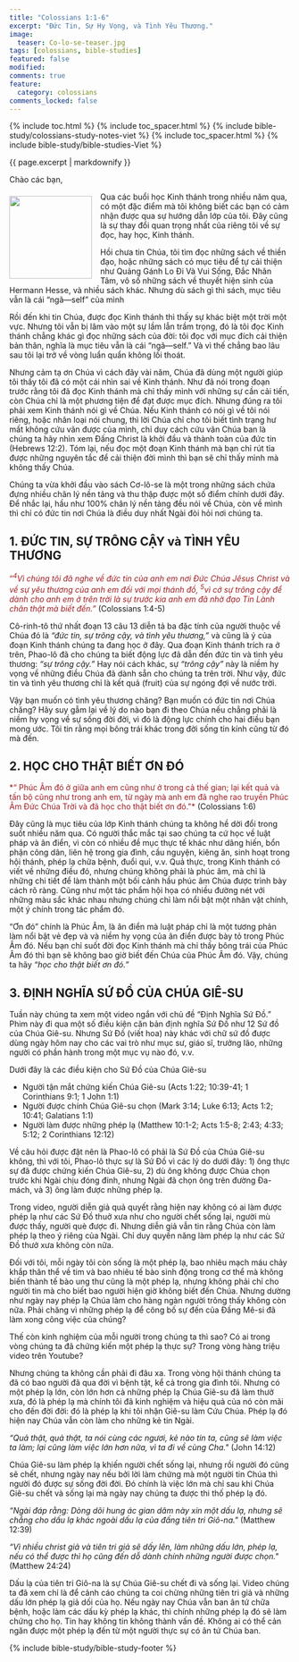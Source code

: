 ```yaml
---
title: "Colossians 1:1-6"
excerpt: "Đức Tin, Sự Hy Vọng, và Tình Yêu Thương."
image:
  teaser: Co-lo-se-teaser.jpg
tags: [colossians, bible-studies]
featured: false
modified:
comments: true
feature:
  category: colossians
comments_locked: false
---
```


{% include toc.html %}
{% include toc_spacer.html %}
{% include bible-study/colossians-study-notes-viet %}
{% include toc_spacer.html %}
{% include bible-study/bible-studies-Viet %}

{{ page.excerpt | markdownify }}

Chào các bạn,

<div>
<p>
<img alt src="{{ site.url }}/assets/images/Co-lo-se-teaser.jpg" style="border: 0px none; margin: 7px 15px 0px 0px; max-width: 100%; height: 148px; padding: 0px; float: left;">
Qua các buổi học Kinh thánh trong nhiều năm qua, có một đặc điểm mà tôi không biết các bạn có cảm nhận được qua sự hướng dẫn lớp của tôi. Đây cũng là sự thay đổi quan trọng nhất của riêng tôi về sự đọc, hay học, Kinh thánh.
</p>
</div>


Hồi chưa tin Chúa, tôi tìm đọc những sách về thiền đạo, hoặc những sách có mục tiêu để tự cải thiện như Quảng Gánh Lo Đi Và Vui Sống, Đắc Nhân Tâm, vô số những sách về thuyết hiện sinh của Hermann Hesse, và nhiều sách khác. Nhưng dù sách gì thì sách, mục tiêu vẫn là cái “ngã—self” của mình

Rồi đến khi tin Chúa, được đọc Kinh thánh thì thấy sự khác biệt một trời một vực. Nhưng tôi vẫn bị lâm vào một sự lầm lẫn trầm trọng, đó là tôi đọc Kinh thánh chẳng khác gì đọc những sách của đời: tôi đọc với mục đích cải thiện bản thân, nghĩa là mục tiêu vẫn là cái “ngã—self.” Và vì thế chẳng bao lâu sau tôi lại trở về vòng luẩn quẩn không lối thoát.

Nhưng cảm tạ ơn Chúa vì cách đây vài năm, Chúa đã dùng một người giúp tôi thấy tôi đã có một cái nhìn sai về Kinh thánh. Như đã nói trong đoạn trước rằng tôi đã đọc Kinh thánh mà chỉ thấy mình với những sự cần cải tiến, còn Chúa chỉ là một phương tiện để đạt được mục đích. Nhưng đúng ra tôi phải xem Kinh thánh nói gì về Chúa. Nếu Kinh thánh có nói gì về tôi nói riêng, hoặc nhân loại nói chung, thì lời Chúa chỉ cho tôi biết tình trạng hư mất không cứu vãn được của mình, chỉ duy cách cứu vãn Chúa ban là chúng ta hãy nhìn xem Đấng Christ là khởi đầu và thành toàn của đức tin (Hebrews 12:2). Tóm lại, nếu đọc một đoạn Kinh thánh mà bạn chỉ rút tỉa được những nguyên tắc để cải thiện đời mình thì bạn sẽ chỉ thấy mình mà không thấy Chúa.

Chúng ta vừa khởi đầu vào sách Cơ-lô-se là một trong những sách chứa đựng nhiều chân lý nền tảng và thu thập được một số điểm chính dưới đây. Để nhắc lại, hầu như 100% chân lý nền tảng đều nói về Chúa, còn về mình thì chỉ có đức tin nơi Chúa là điều duy nhất Ngài đòi hỏi nơi chúng ta.

## 1.  ĐỨC TIN, SỰ TRÔNG CẬY và TÌNH YÊU THƯƠNG

<span style="color: rgb(159, 29, 33);">
“<i><sup>4</sup>Vì chúng tôi đã nghe về đức tin của anh em nơi Ðức Chúa Jêsus Christ và về sự yêu thương của anh em đối với mọi thánh đồ,  <sup>5</sup>vì cớ sự trông cậy để dành cho anh em ở trên trời là sự trước kia anh em đã nhờ đạo Tin Lành chân thật mà biết đến.”</i></span> (Colossians 1:4-5)

Cô-rinh-tô thứ nhất đoạn 13 câu 13 diễn tả ba đặc tính của người thuộc về Chúa đó là *“đức tin, sự trông cậy, và tình yêu thương,”*  và cũng là ý của đoạn Kinh thánh chúng ta đang học ở đây. Qua đoạn Kinh thánh trích ra ở trên, Phao-lô đã cho chúng ta biết động lực đã dẫn đến đức tin và tình yêu thương: *“sự trông cậy.”* Hay nói cách khác, sự *“trông cậy”* này là niềm hy vọng về những điều Chúa đã dành sẵn cho chúng ta trên trời. Như vậy, đức tin và tình yêu thương chỉ là kết quả (fruit) của sự ngóng đợi về nước trời.

Vậy bạn muốn có tình yêu thương chăng? Bạn muốn có đức tin nơi Chúa chăng? Hãy suy gẫm lại về lý do nào bạn đi theo Chúa nếu chẳng phải là niềm hy vọng về sự sống đời đời, vì đó là động lực chính cho hai điều bạn mong ước. Tôi tin rằng mọi bông trái khác trong đời sống tin kính cũng từ đó mà đến.

## 2. HỌC CHO THẬT BIẾT ƠN ĐÓ

<span style="color: rgb(159, 29, 33);">
*“ Phúc Âm đó ở giữa anh em cũng như ở trong cả thế gian; lại kết quả và tấn bộ cũng như trong anh em, từ ngày mà anh em đã nghe rao truyền Phúc Âm Ðức Chúa Trời và đã học cho thật biết ơn đó."*</span> (Colossians 1:6)

Đây cũng là mục tiêu của lớp Kinh thánh chúng ta không hề dời đổi trong suốt nhiều năm qua. Có người thắc mắc tại sao chúng ta cứ học về luật pháp và ân điển, vì còn có nhiều đề mục thực tế khác như dâng hiến, bổn phận công dân, liên hệ trong gia đình, cầu nguyện, kiêng ăn, sinh hoạt trong hội thánh, phép lạ chữa bệnh, đuổi quỉ, v.v. Quả thực, trong Kinh thánh có viết về những điều đó, nhưng chúng không phải là phúc âm, mà chỉ là những chi tiết để làm thành một bối cảnh hầu phúc âm Chúa được trình bày cách rõ ràng. Cũng như một tác phẩm hội họa có nhiều đường nét với những màu sắc khác nhau nhưng chúng chỉ làm nổi bật một nhân vật chính, một ý chính trong tác phẩm đó.

“Ơn đó” chính là Phúc Âm, là ân điển mà luật pháp chỉ là một tương phản làm nổi bật vẻ đẹp và và niềm hy vọng của ân điển được bày tỏ trong Phúc Âm đó. Nếu bạn chỉ suốt đời đọc Kinh thánh mà chỉ thấy bông trái của Phúc Âm đó thì bạn sẽ không bao giờ biết đến Chúa của Phúc Âm đó. Vậy, chúng ta hãy *“học cho thật biết ơn đó.”*

## 3. ĐỊNH NGHĨA SỨ ĐỒ CỦA CHÚA GIÊ-SU

Tuần này chúng ta xem một video ngắn với chủ đề “Định Nghĩa Sứ Đồ.” Phim này đi qua một số điều kiện căn bản định nghĩa Sứ Đồ như 12 Sứ đồ của Chúa Giê-su. Nhưng Sứ Đồ (viết hoa) này khác với chữ sứ đồ được dùng ngày hôm nay cho các vai trò như mục sư, giáo sĩ, trưởng lão, những người có phần hành trong một mục vụ nào đó, v.v.

Dưới đây là các điều kiện cho Sứ Đồ của Chúa Giê-su

* Người tận mắt chứng kiến Chúa Giê-su (Acts 1:22; 10:39-41; 1 Corinthians 9:1; 1 John 1:1)
* Người được chính Chúa Giê-su chọn (Mark 3:14; Luke 6:13; Acts 1:2; 10:41; Galatians 1:1)
* Người làm được những phép lạ (Matthew 10:1-2; Acts 1:5-8; 2:43; 4:33; 5:12; 2 Corinthians 12:12)

Về câu hỏi được đặt nên là Phao-lô có phải là Sứ Đồ của Chúa Giê-su không, thì với tôi, Phao-lô thực sự là Sứ Đồ vì các lý do dưới đây: 1) ông thực sự đã được chứng kiến Chúa Giê-su, 2) dù ông không được Chúa chọn trước khi Ngài chịu đóng đinh, nhưng Ngài đã chọn ông trên đường Đa-mách, và 3) ông làm được những phép lạ.

Trong video, người diễn giả quả quyết rằng hiện nay không có ai làm được phép lạ như các Sứ Đồ thuở xưa như cho người chết sống lại, người mù được thấy, người què được đi. Nhưng diễn giả vẫn tin rằng Chúa còn làm phép lạ theo ý riêng của Ngài. Chỉ duy quyền năng làm phép lạ như các Sứ Đồ thưở xưa không còn nữa.

Đối với tôi, mỗi ngày tôi còn sống là một phép lạ, bao nhiêu mạch máu chảy khắp thân thể về tim và bao nhiêu tế bào sinh động trong cơ thể mà không biến thành tế bào ung thư cũng là một phép lạ, nhưng không phải chỉ cho người tin mà cho biết bao người hiện giờ không biết đến Chúa. Nhưng dường như ngày nay phép lạ Chúa làm cho hàng ngàn người trông thấy không còn nữa. Phải chăng vì những phép lạ để công bố sự đến của Đấng Mê-si đã làm xong công việc của chúng?

Thế còn kinh nghiệm của mỗi người trong chúng ta thì sao? Có ai trong vòng chúng ta đã chứng kiến một phép lạ thực sự? Trong vòng hàng triệu video trên Youtube?

Nhưng chúng ta không cần phải đi đâu xa. Trong vòng hội thánh chúng ta đã có bao người đã qua đời vì bệnh tật, kể cả trong gia đình tôi. Nhưng có một phép lạ lớn, còn lớn hơn cả những phép lạ Chúa Giê-su đã làm thưở xưa, đó là phép lạ mà chính tôi đã kinh nghiệm và hiệu quả của nó còn mãi cho đến đời đời: đó là phép lạ khi tôi nhận Giê-su làm Cứu Chúa. Phép lạ đó hiện nay Chúa vẫn còn làm cho những kẻ tin Ngài.

*“Quả thật, quả thật, ta nói cùng các ngươi, kẻ nào tin ta, cũng sẽ làm việc ta làm; lại cũng làm việc lớn hơn nữa, vì ta đi về cùng Cha."* (John 14:12)

Chúa Giê-su làm phép lạ khiến người chết sống lại, nhưng rồi người đó cũng sẽ chết, nhưng ngày nay nếu bởi lời làm chứng mà một người tin Chúa thì người đó được sự sống đời đời. Đó chính là việc lớn mà chỉ sau khi Chúa Giê-su chết và sống lại mà ngày nay chúng ta được thi thố phép lạ đó.

*“Ngài đáp rằng: Dòng dõi hung ác gian dâm này xin một dấu lạ, nhưng sẽ chẳng cho dấu lạ khác ngoài dấu lạ của đấng tiên tri Giô-na."* (Matthew 12:39)

*“Vì nhiều christ giả và tiên tri giả sẽ dấy lên, làm những dấu lớn, phép lạ, nếu có thể được thì họ cũng đến dỗ dành chính những người được chọn."* (Matthew 24:24)

Dấu lạ của tiên tri Giô-na là sự Chúa Giê-su chết đi và sống lại. Video chúng ta đã xem chỉ là để cảnh cáo chúng ta coi chừng những tiên tri giả và những dấu lớn phép lạ giả dối của họ. Nếu ngày nay Chúa vẫn ban ân tứ chữa bệnh, hoặc làm các dấu kỳ phép lạ khác, thì chính những phép lạ đó sẽ làm chứng cho họ. Tin hay không tin không thành vấn đề. Không ai có thể cản ngăn được một phép lạ đến từ một người thực sự có ân tứ Chúa ban.

{% include bible-study/bible-study-footer %}

